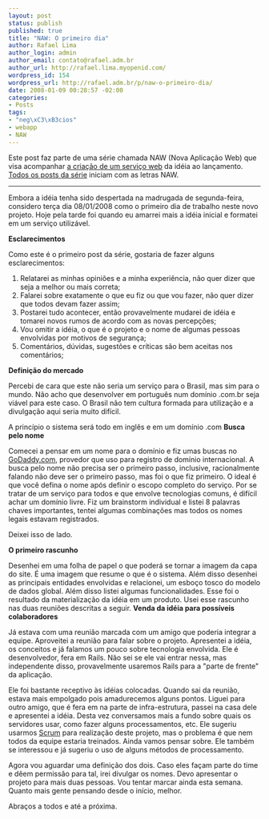 ```yaml
--- 
layout: post
status: publish
published: true
title: "NAW: O primeiro dia"
author: Rafael Lima
author_login: admin
author_email: contato@rafael.adm.br
author_url: http://rafael.lima.myopenid.com/
wordpress_id: 154
wordpress_url: http://rafael.adm.br/p/naw-o-primeiro-dia/
date: 2008-01-09 00:28:57 -02:00
categories: 
- Posts
tags: 
- "neg\xC3\xB3cios"
- webapp
- NAW
---
```

Este post faz parte de uma série chamada NAW (Nova Aplicação Web) que visa acompanhar <a href="http://rafael.adm.br/p/que-tal-acompanhar-o-nascimento-de-um-servico-web/">a criação de um serviço web</a> da idéia ao lançamento. <a href="http://rafael.adm.br/tag/naw">Todos os posts da série</a> iniciam com as letras NAW.
<hr />Embora a idéia tenha sido despertada na madrugada de segunda-feira, considero terça dia 08/01/2008 como o primeiro dia de trabalho neste novo projeto. Hoje pela tarde foi quando eu amarrei mais a idéia inicial e formatei em um serviço utilizável.

<strong>Esclarecimentos</strong>

Como este é o primeiro post da série, gostaria de fazer alguns esclarecimentos:
<ol>
	<li>Relatarei as minhas opiniões e a minha experiência, não quer dizer que seja a melhor ou mais correta;</li>
	<li>Falarei sobre exatamente o que eu fiz ou que vou fazer, não quer dizer que todos devam fazer assim;</li>
	<li>Postarei tudo acontecer, então provavelmente mudarei de idéia e tomarei novos rumos de acordo com as novas percepções;</li>
	<li>Vou omitir a idéia, o que é o projeto e o nome de algumas pessoas envolvidas por motivos de segurança;</li>
	<li>Comentários, dúvidas, sugestões e críticas são bem aceitas nos comentários;</li>
</ol>
<strong>Definição do mercado</strong>

Percebi de cara que este não seria um serviço para o Brasil, mas sim para o mundo. Não acho que desenvolver em português num domínio .com.br seja viável para este caso. O Brasil não tem cultura formada para utilização e a divulgação aqui seria muito difícil.

A princípio o sistema será todo em inglês e em um domínio .com
<strong>Busca pelo nome</strong>

Comecei a pensar em um nome para o domínio e fiz umas buscas no <a href="http://GoDaddy.com">GoDaddy.com</a>, provedor que uso para registro de domínio internacional. A busca pelo nome não precisa ser o primeiro passo, inclusive, racionalmente falando não deve ser o primeiro passo, mas foi o que fiz primeiro. O ideal é que você defina o nome após definir o escopo completo do serviço.
Por se tratar de um serviço para todos e que envolve tecnologias comuns, é difícil achar um domínio livre. Fiz um brainstorm individual e listei 8 palavras chaves importantes, tentei algumas combinações mas todos os nomes legais estavam registrados.

Deixei isso de lado.

<strong>O primeiro rascunho</strong>

Desenhei em uma folha de papel o que poderá se tornar a imagem da capa do site. É uma imagem que resume o que é o sistema. Além disso desenhei as principais entidades envolvidas e relacionei, um esboço tosco do modelo de dados global. Além disso listei algumas funcionalidades. Esse foi o resultado da materialização da idéia em um produto. Usei esse rascunho nas duas reuniões descritas a seguir.
<strong>Venda da idéia para possíveis colaboradores</strong>

Já estava com uma reunião marcada com um amigo que poderia integrar a equipe. Aproveitei a reunião para falar sobre o projeto. Apresentei a idéia, os conceitos e já falamos um pouco sobre tecnologia envolvida. Ele é desenvolvedor, fera em Rails. Não sei se ele vai entrar nessa, mas independente disso, provavelmente usaremos Rails para a "parte de frente" da aplicação.

Ele foi bastante receptivo às idéias colocadas. Quando sai da reunião, estava mais empolgado pois amadurecemos alguns pontos.
Liguei para outro amigo, que é fera em na parte de infra-estrutura, passei na casa dele e apresentei a idéia. Desta vez conversamos mais a fundo sobre quais os servidores usar, como fazer alguns processamentos, etc. Ele sugeriu usarmos <a href="http://en.wikipedia.org/wiki/Scrum_(development)">Scrum</a> para realização deste projeto, mas o problema é que nem todos da equipe estaria treinados. Ainda vamos pensar sobre. Ele também se interessou e já sugeriu o uso de alguns métodos de processamento.

Agora vou aguardar uma definição dos dois. Caso eles façam parte do time e dêem permissão para tal, irei divulgar os nomes. Devo apresentar o projeto para mais duas pessoas. Vou tentar marcar ainda esta semana. Quanto mais gente pensando desde o início, melhor.

Abraços a todos e até a próxima.
